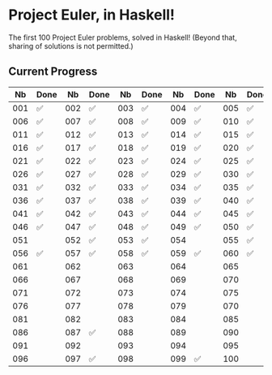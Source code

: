 # Project Euler, in Haskell!

The first 100 Project Euler problems, solved in Haskell! (Beyond that, sharing of solutions is not permitted.)

## Current Progress


|Nb|Done|Nb|Done|Nb|Done|Nb|Done|Nb|Done|
|---|---|---|---|---|---|---|---|---|---|
|001|✅|002|✅|003|✅|004|✅|005|✅|
|006|✅|007|✅|008|✅|009|✅|010|✅|
|011|✅|012|✅|013|✅|014|✅|015|✅|
|016|✅|017|✅|018|✅|019|✅|020|✅|
|021|✅|022|✅|023|✅|024|✅|025|✅|
|026|✅|027|✅|028|✅|029|✅|030|✅|
|031|✅|032|✅|033|✅|034|✅|035|✅|
|036|✅|037|✅|038|✅|039|✅|040|✅|
|041|✅|042|✅|043|✅|044|✅|045|✅|
|046|✅|047|✅|048|✅|049|✅|050|✅|
|051| |052|✅|053|✅|054| |055|✅|
|056|✅|057|✅|058|✅|059|✅|060|✅|
|061| |062| |063| |064| |065| |
|066| |067| |068| |069| |070| |
|071| |072| |073| |074| |075| |
|076| |077| |078| |079| |070| |
|081| |082| |083| |084| |085| |
|086| |087|✅|088| |089| |090| |
|091| |092| |093| |094| |095| |
|096| |097|✅|098| |099|✅|100| |


